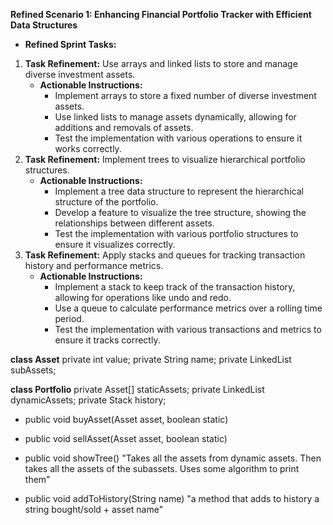 **Refined Scenario 1: Enhancing Financial Portfolio Tracker with Efficient Data Structures**
	
  - **Refined Sprint Tasks:**
	
 1. **Task Refinement:** Use arrays and linked lists to store and manage diverse investment assets.
    - **Actionable Instructions:**
        - Implement arrays to store a fixed number of diverse investment assets.
        - Use linked lists to manage assets dynamically, allowing for additions and removals of assets.
        - Test the implementation with various operations to ensure it works correctly.
 2. **Task Refinement:** Implement trees to visualize hierarchical portfolio structures.
    - **Actionable Instructions:**
        - Implement a tree data structure to represent the hierarchical structure of the portfolio.
        - Develop a feature to visualize the tree structure, showing the relationships between different assets.
        - Test the implementation with various portfolio structures to ensure it visualizes correctly.
 3. **Task Refinement:** Apply stacks and queues for tracking transaction history and performance metrics.
    - **Actionable Instructions:**
        - Implement a stack to keep track of the transaction history, allowing for operations like undo and redo.
        - Use a queue to calculate performance metrics over a rolling time period.
        - Test the implementation with various transactions and metrics to ensure it tracks correctly.


**class Asset**
private int value;
private String name;
private LinkedList<Asset> subAssets;


**class Portfolio**
private Asset[] staticAssets;
private LinkedList<Asset> dynamicAssets;
private Stack<String> history;

+ public void buyAsset(Asset asset, boolean static)
+ public void sellAsset(Asset asset, boolean static) 
+ public void showTree()
"Takes all the assets from dynamic assets. Then takes all the assets of the subassets. Uses some algorithm to print them"

+ public void addToHistory(String name)
"a method that adds to history a string bought/sold + asset name"




